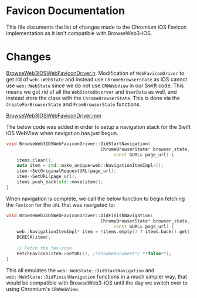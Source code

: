 # Favicon Documentation

This file documents the list of changes made to the Chromium iOS Favicon implementation as it isn't compatible with BrowseWeb3-iOS.


# Changes

[BrowseWeb3IOSWebFaviconDriver.h](https://github.com/AsilHQ/asil-core/blob/master/ios/browser/favicon/brave_ios_web_favicon_driver.h): Modification of `WebFaviconDriver` to get rid of `web::WebState` and instead use `ChromeBrowserState` as iOS cannot use `web::WebState` since we do not use `CRWWebView` in our Swift code. This means we got rid of all the `WebStateObserver` and `UserData` as well, and instead store the class with the `ChromeBrowserState`. This is done via the `CreateForBrowserState` and `FromBrowserState` functions.

[BrowseWeb3IOSWebFaviconDriver.mm](https://github.com/AsilHQ/asil-core/blob/master/ios/browser/favicon/brave_ios_web_favicon_driver.mm)

The below code was added in order to setup a navigation stack for the Swift iOS WebView when navigation has just begun.
```c++
void BrowseWeb3IOSWebFaviconDriver::DidStartNavigation(
                                    ChromeBrowserState* browser_state, 
                                         const GURL& page_url) {
    items.clear();
    auto item = std::make_unique<web::NavigationItemImpl>();
    item->SetOriginalRequestURL(page_url);
    item->SetURL(page_url);
    items.push_back(std::move(item));
}
```

When navigation is complete, we call the below function to begin fetching the `Favicon` for the `URL` that was navigated to:
```c++
void BrowseWeb3IOSWebFaviconDriver::DidFinishNavigation(
                                    ChromeBrowserState* browser_state, 
                                         const GURL& page_url) {
    web::NavigationItemImpl* item = !items.empty() ? items.back().get() : nullptr;
    DCHECK(item);
    
    // Fetch the fav-icon
    FetchFavicon(item->GetURL(), /*IsSameDocument*/ **false**);
}
```

This all emulates the `web::WebState::DidStartNavigation` and `web::WebState::DidFinishNavigation` functions in a much simpler way, that would be compatible with BrowseWeb3-iOS until the day we switch over to using Chromium's `CRWWebView`.